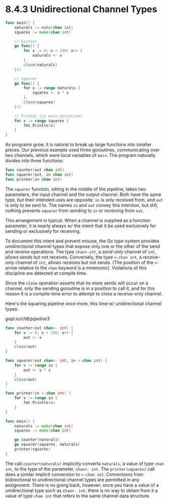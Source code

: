 # 8.4.3 Unidirectional Channel Types

```go
func main() {
    naturals := make(chan int)
    squares := make(chan int)

    // Counter
    go func() {
        for x := 0; x < 100; x++ {
            naturals <- x
        }
        close(naturals)
    }()

    // Squarer
    go func() {
        for x := range naturals {
            squares <- x * x
        }
        close(squares)
    }()

    // Printer (in main goroutine)
    for x := range squares {
        fmt.Println(x)
    }
}
```

As programs grow, it is natural to break up large functions into smaller pieces. Our previous example used three goroutines, communicating over two channels, which were local variables of `main`. The program naturally divides into three functions:

```go
func counter(out chan int)
func squarer(out, in chan int)
func printer(in chan int)
```

The `squarer` function, sitting in the middle of the pipeline, takes two parameters, the input channel and the output channel. Both have the same type, but their intended uses are opposite: `in` is only received from, and `out` is only to be sent to. The names `in` and `out` convey this intention, but still, nothing prevents `squarer` from sending to `in` or receiving from `out`.

This arrangement is typical. When a channel is supplied as a function parameter, it is nearly always w/ the intent that it be used exclusively for sending or exclusively for receiving.

To document this intent and prevent misuse, the Go type system provides *unidirectional* channel types that expose only one or the other of the send and receive operations. The type `chan<-int`, a *send-only* channel of `int`, allows sends but not receives. Conversely, the type `<-chan int`, a *receive-only* channel of `int`, allows receives but not sends. (The position of the `<-` arrow relative to the `chan` keyword is a mnemonic). Violations of this discipline are detected at compile time.

Since the `close` operation asserts that no more sends will occur on a channel, only the sending goroutine is in a position to call it, and for this reason it is a compile-time error to attempt to close a receive-only channel.

Here's the squaring pipeline once more, this time w/ unidirectional channel types:

*gopl.io/ch8/pipeline3*

```go
func counter(out chan<- int) {
    for x := 0; x < 100; x++ {
        out <- x
    }
    close(out)
}

func squarer(out chan<- int, in <-chan int) {
    for v := range in {
        out <- v * v
    }
    close(out)
}

func printer(in <-chan int) {
    for v := range in {
        fmt.Println(v)
    }
}

func main() {
    naturals := make(chan int)
    squares := make(chan int)

    go counter(naturals)
    go squarer(squares, naturals)
    printer(squares)
}
```

The call `counter(naturals)` implicitly converts `naturals`, a value of type `chan int`, to the type of the parameter, `chan<- int`. The `printer(squares)` call does a similar implicit conversion to `<-chan int`. Conversions from bidirectional to unidirectional channel types are permitted in any assignment. There is no going back, however: once you have a value of a unidirectional type such as `chan<- int`, there is no way to obtain from it a value of type `chan int` that refers to the same channel data structure.
